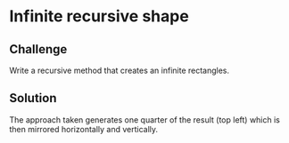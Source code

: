 # Infinite recursive shape

## Challenge

Write a recursive method that creates an infinite rectangles.

## Solution

The approach taken generates one quarter of the result (top left) which is then mirrored horizontally and vertically.
